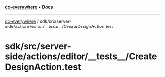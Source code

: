 [**cc-everywhere**](../../../../../../index.md) • **Docs**

***

[cc-everywhere](../../../../../../index.md) / sdk/src/server-side/actions/editor/\_\_tests\_\_/CreateDesignAction.test

# sdk/src/server-side/actions/editor/\_\_tests\_\_/CreateDesignAction.test
